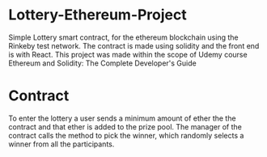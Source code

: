 # Lottery-Ethereum-Project

Simple Lottery smart contract, for the ethereum blockchain using the Rinkeby test network.
The contract is made using solidity and the front end is with React.
This project was made within the scope of Udemy course 
Ethereum and Solidity: The Complete Developer's Guide

# Contract
To enter the lottery a user sends a minimum amount of ether the the contract and that ether is added to the prize pool.
The manager of the contract calls the method to pick the winner, which randomly selects a winner from all the participants.
